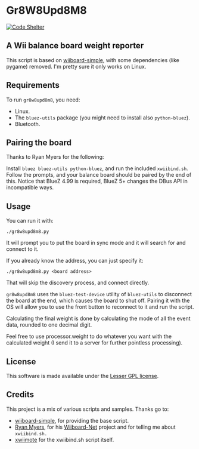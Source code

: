 # Gr8W8Upd8M8

[![Code Shelter](https://www.codeshelter.co/static/badges/badge-flat.svg)](https://www.codeshelter.co/)


## A Wii balance board weight reporter

This script is based on [wiiboard-simple](https://code.google.com/p/wiiboard-simple/), with some dependencies (like
pygame) removed. I'm pretty sure it only works on Linux.

## Requirements

To run `gr8w8upd8m8`, you need:
* Linux.
* The `bluez-utils` package (you might need to install also `python-bluez`).
* Bluetooth.

## Pairing the board

Thanks to Ryan Myers for the following:

Install `bluez bluez-utils python-bluez`, and run the included `xwiibind.sh`. Follow the prompts, and your balance
board should be paired by the end of this. Notice that BlueZ 4.99 is required, BlueZ 5+ changes the DBus API in
incompatible ways.

## Usage

You can run it with:

    ./gr8w8upd8m8.py

It will prompt you to put the board in sync mode and it will search for and connect to it.

If you already know the address, you can just specify it:

    ./gr8w8upd8m8.py <board address>

That will skip the discovery process, and connect directly.

`gr8w8upd8m8` uses the `bluez-test-device` utility of `bluez-utils` to disconnect the board at the end, which causes
the board to shut off. Pairing it with the OS will allow you to use the front button to reconnect to it and run the
script.

Calculating the final weight is done by calculating the mode of all the event data, rounded to one decimal digit.

Feel free to use processor.weight to do whatever you want with the calculated weight (I send it to a server for
further pointless processing).

## License

This software is made available under the [Lesser GPL license](http://www.gnu.org/licenses/lgpl.html).

## Credits

This project is a mix of various scripts and samples. Thanks go to:

* [wiiboard-simple](https://code.google.com/p/wiiboard-simple/), for providing the base script.
* [Ryan Myers](https://github.com/Ryan-Myers/), for his [Wiiboard-Net](https://github.com/Ryan-Myers/Wiiboard-Net)
project and for telling me about `xwiibind.sh.`
* [xwiimote](https://github.com/dvdhrm/xwiimote) for the xwiibind.sh script itself.
